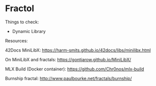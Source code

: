 # Fractol

Things to check:
* Dynamic Library

Resources:

42Docs MiniLibX: https://harm-smits.github.io/42docs/libs/minilibx.html

On MiniLibX and fractals: https://gontjarow.github.io/MiniLibX/

MLX Build (Docker container): https://github.com/Chr0nos/mlx-build

Burnship fractal: http://www.paulbourke.net/fractals/burnship/
